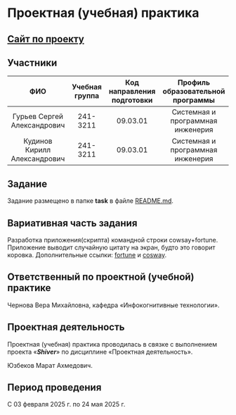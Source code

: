 # Проектная (учебная) практика

## [Сайт по проекту](https://ahdyshba.github.io/practice-2025-1/site/index.html)

## Участники

| ФИО | Учебная группа | Код направления подготовки | Профиль образовательной программы |
|:-:|:-:|:-:|:-:|
| Гурьев Сергей Александрович | 241-3211 | 09.03.01 | Системная и программная инженерия |
| Кудинов Кирилл Александрович | 241-3211 | 09.03.01 | Системная и программная инженерия |

## Задание

Задание размещено в папке **task** в файле [README.md](task/README.md).

## Вариативная часть задания

Разработка приложения(скрипта) командной строки cowsay+fortune. Приложение выводит случайную цитату на экран, будто это говорит коровка. Дополнительные ссылки: [fortune](https://flaviocopes.com/go-tutorial-fortune/) и [cosway](https://flaviocopes.com/go-tutorial-cowsay/).

## Ответственный по проектной (учебной) практике

Чернова Вера Михайловна, кафедра «Инфокогнитивные технологии».

## Проектная деятельность

Проектная (учебная) практика проводилась в связке с выполнением проекта «***Shiver***» по дисциплине «Проектная деятельность».

Юзбеков Марат Ахмедович.

## Период проведения

С 03 февраля 2025 г. по 24 мая 2025 г.
